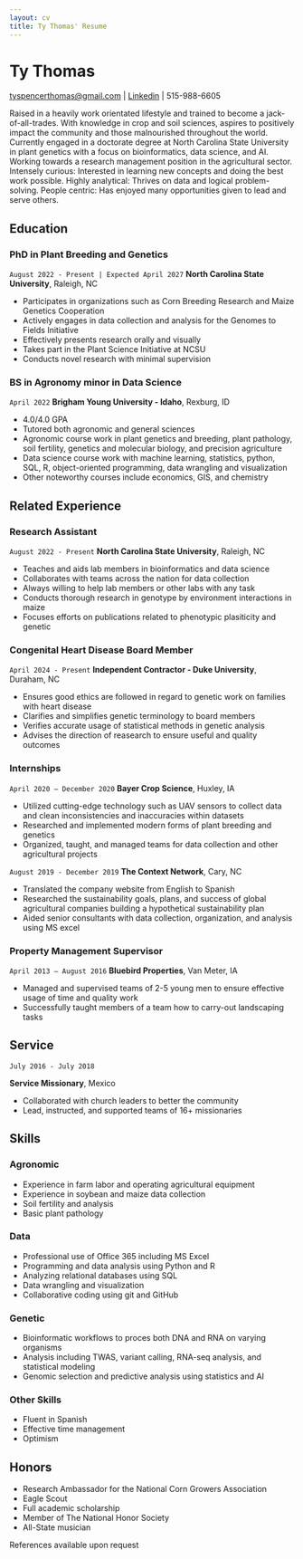 ```yaml
---
layout: cv
title: Ty Thomas' Resume
---
```

# Ty Thomas

<div id="webaddress">
<a href="tyspencerthomas@gmail.com">tyspencerthomas@gmail.com</a>
| <a href="https://www.linkedin.com/in/tyspencerthomas">Linkedin</a>
| 515-988-6605
</div>

Raised in a heavily work orientated lifestyle and trained to become a jack-of-all-trades. With knowledge in crop and soil sciences, aspires to positively impact the community and those malnourished throughout the world. Currently engaged in a doctorate degree at North Carolina State University in plant genetics with a focus on bioinformatics, data science, and AI. Working towards a research management position in the agricultural sector. Intensely curious: Interested in learning new concepts and doing the best work possible. Highly analytical: Thrives on data and logical problem-solving. People centric: Has enjoyed many opportunities given to lead and serve others.

## Education

### PhD in Plant Breeding and Genetics
`August 2022 - Present | Expected April 2027`
__North Carolina State University__, Raleigh, NC

- Participates in organizations such as Corn Breeding Research and Maize Genetics Cooperation
- Actively engages in data collection and analysis for the Genomes to Fields Initiative
- Effectively presents research orally and visually
- Takes part in the Plant Science Initiative at NCSU
- Conducts novel research with minimal supervision

### BS in Agronomy minor in Data Science
`April 2022`
__Brigham Young University - Idaho__, Rexburg, ID

- 4.0/4.0 GPA
- Tutored both agronomic and general sciences
- Agronomic course work in plant genetics and breeding, plant pathology, soil fertility, genetics and molecular biology, and precision agriculture
- Data science course work with machine learning, statistics, python, SQL, R, object-oriented programming, data wrangling and visualization
- Other noteworthy courses include economics, GIS, and chemistry




## Related Experience
### Research Assistant
`August 2022 - Present`
__North Carolina State University__, Raleigh, NC

- Teaches and aids lab members in bioinformatics and data science
- Collaborates with teams across the nation for data collection
- Always willing to help lab members or other labs with any task
- Conducts thorough research in genotype by environment interactions in maize
- Focuses efforts on publications related to phenotypic plasiticity and genetic


### Congenital Heart Disease Board Member
`April 2024 - Present`
__Independent Contractor - Duke University__, Duraham, NC

- Ensures good ethics are followed in regard to genetic work on families with heart disease
- Clarifies and simplifies genetic terminology to board members
- Verifies accurate usage of statistical methods in genetic analysis
- Advises the direction of reasearch to ensure useful and quality outcomes

### Internships
`April 2020 – December 2020`
__Bayer Crop Science__, Huxley, IA

- Utilized cutting-edge technology such as UAV sensors to collect data and clean inconsistencies and inaccuracies within datasets
- Researched and implemented modern forms of plant breeding and genetics
- Organized, taught, and managed teams for data collection and other agricultural projects

`August 2019 - December 2019`
__The Context Network__, Cary, NC

- Translated the company website from English to Spanish
- Researched the sustainability goals, plans, and success of global agricultural companies building a hypothetical sustainability plan
- Aided senior consultants with data collection, organization, and analysis using MS excel

### Property Management Supervisor 

`April 2013 – August 2016`
__Bluebird Properties__, Van Meter, IA

- Managed and supervised teams of 2-5 young men to ensure effective usage of time and quality work
- Successfully taught members of a team how to carry-out landscaping tasks

## Service
`July 2016 - July 2018`

__Service Missionary__, Mexico
- Collaborated with church leaders to better the community
- Lead, instructed, and supported teams of 16+ missionaries

## Skills

### Agronomic
- Experience in farm labor and operating agricultural equipment
- Experience in soybean and maize data collection
- Soil fertility and analysis
- Basic plant pathology

### Data
- Professional use of Office 365 including MS Excel
- Programming and data analysis using Python and R
- Analyzing relational databases using SQL
- Data wrangling and visualization
- Collaborative coding using git and GitHub

### Genetic
- Bioinformatic workflows to proces both DNA and RNA on varying organisms
- Analysis including TWAS, variant calling, RNA-seq analysis, and statistical modeling
- Genomic selection and predictive analysis using statistics and AI

### Other Skills
- Fluent in Spanish
- Effective time management
- Optimism 

## Honors

- Research Ambassador for the National Corn Growers Association
- Eagle Scout
- Full academic scholarship
- Member of The National Honor Society
- All-State musician

References available upon request


<!-- ### Footer

Last updated: July 2023 -->
